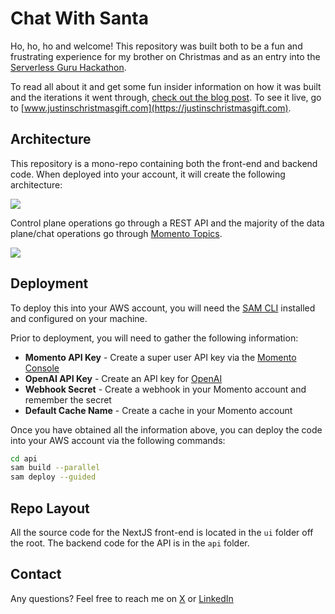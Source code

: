 # Chat With Santa

Ho, ho, ho and welcome! This repository was built both to be a fun and frustrating experience for my brother on Christmas and as an entry into the [Serverless Guru Hackathon](https://hackathon.serverless.guru/).

To read all about it and get some fun insider information on how it was built and the iterations it went through, [check out the blog post](https://readysetcloud.io/blog/allen.helton/santa-chatbot). To see it live, go to [www.justinschristmasgift.com](https://justinschristmasgift.com).

## Architecture

This repository is a mono-repo containing both the front-end and backend code. When deployed into your account, it will create the following architecture:

![](https://readysetcloud.s3.amazonaws.com/santa_chatbot_1.png)

Control plane operations go through a REST API and the majority of the data plane/chat operations go through [Momento Topics](https://www.gomomento.com/services/topics).

![](https://readysetcloud.s3.amazonaws.com/santa_chatbot_2.png)

## Deployment

To deploy this into your AWS account, you will need the [SAM CLI](https://docs.aws.amazon.com/serverless-application-model/latest/developerguide/install-sam-cli.html#install-sam-cli-instructions) installed and configured on your machine.

Prior to deployment, you will need to gather the following information:

* **Momento API Key** - Create a super user API key via the [Momento Console](https://console.gomomento.com)
* **OpenAI API Key** - Create an API key for [OpenAI](https://openai.com/blog/openai-api)
* **Webhook Secret** - Create a webhook in your Momento account and remember the secret
* **Default Cache Name** - Create a cache in your Momento account

Once you have obtained all the information above, you can deploy the code into your AWS account via the following commands:

```bash
cd api
sam build --parallel
sam deploy --guided
```

## Repo Layout

All the source code for the NextJS front-end is located in the `ui` folder off the root. The backend code for the API is in the `api` folder.

## Contact

Any questions? Feel free to reach me on [X](https://twitter.com/allenheltondev) or [LinkedIn](https://linkedin.com/in/allenheltondev)
